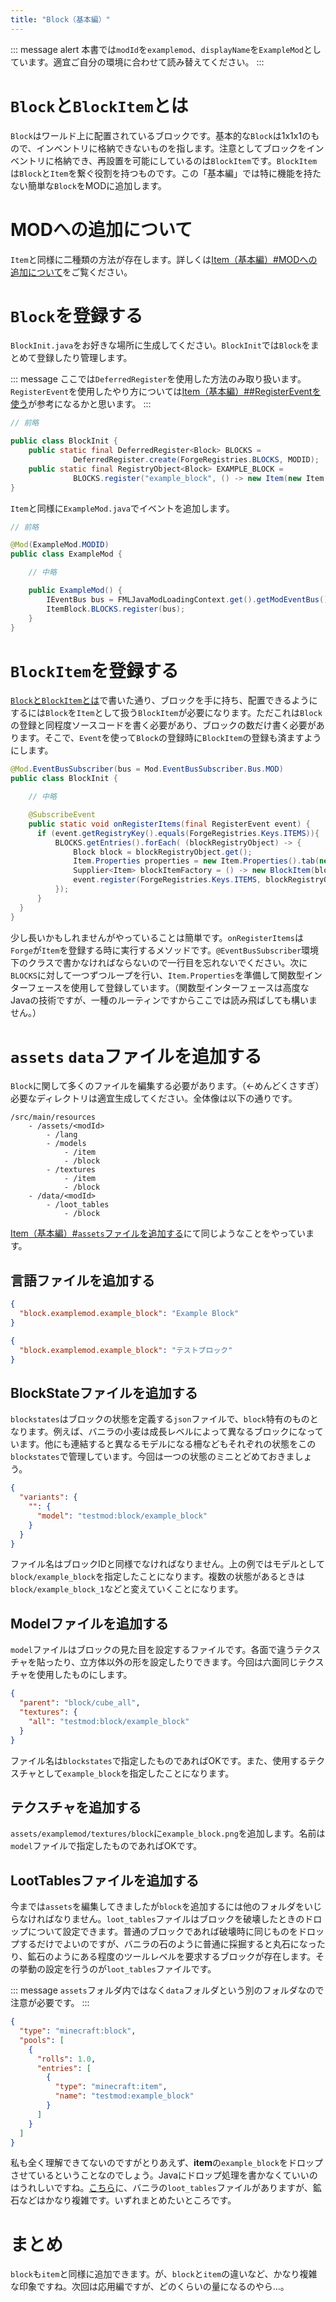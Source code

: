 ```yaml
---
title: "Block（基本編）"
---
```


::: message alert
本書では`modId`を`examplemod`、`displayName`を`ExampleMod`としています。適宜ご自分の環境に合わせて読み替えてください。
:::

# `Block`と`BlockItem`とは
`Block`はワールド上に配置されているブロックです。基本的な`Block`は1x1x1のもので、インベントリに格納できないものを指します。注意としてブロックをインベントリに格納でき、再設置を可能にしているのは`BlockItem`です。`BlockItem`は`Block`と`Item`を繋ぐ役割を持つものです。この「基本編」では特に機能を持たない簡単な`Block`をMODに追加します。

# MODへの追加について
`Item`と同様に二種類の方法が存在します。詳しくは[Item（基本編）#MODへの追加について](https://zenn.dev/cyber_hacnosuke/books/minecraft-modding/viewer/basic-item#mod%E3%81%B8%E3%81%AE%E8%BF%BD%E5%8A%A0%E3%81%AB%E3%81%A4%E3%81%84%E3%81%A6)をご覧ください。

# `Block`を登録する
`BlockInit.java`をお好きな場所に生成してください。`BlockInit`では`Block`をまとめて登録したり管理します。

::: message
ここでは`DeferredRegister`を使用した方法のみ取り扱います。`RegisterEvent`を使用したやり方については[Item（基本編）##RegisterEventを使う](https://zenn.dev/cyber_hacnosuke/books/minecraft-modding/viewer/basic-item#registerevent%E3%82%92%E4%BD%BF%E3%81%86)が参考になるかと思います。
:::

```java:BlockInit.java
// 前略

public class BlockInit {
    public static final DeferredRegister<Block> BLOCKS =
              DeferredRegister.create(ForgeRegistries.BLOCKS, MODID);
    public static final RegistryObject<Block> EXAMPLE_BLOCK =
              BLOCKS.register("example_block", () -> new Item(new Item.Properties().tab(CreativeModeTab.TAB_MISC)));
}
```

`Item`と同様に`ExampleMod.java`でイベントを追加します。

```java:ExampleMod.java
// 前略

@Mod(ExampleMod.MODID)
public class ExampleMod {

    // 中略

    public ExampleMod() {
        IEventBus bus = FMLJavaModLoadingContext.get().getModEventBus();
        ItemBlock.BLOCKS.register(bus);
    }
}
```

# `BlockItem`を登録する
[`Block`と`BlockItem`とは](#blockとblockitemとは)で書いた通り、ブロックを手に持ち、配置できるようにするには`Block`を`Item`として扱う`BlockItem`が必要になります。ただこれは`Block`の登録と同程度ソースコードを書く必要があり、ブロックの数だけ書く必要があります。そこで、`Event`を使って`Block`の登録時に`BlockItem`の登録も済ますようにします。

```java:BlockInit.java
@Mod.EventBusSubscriber(bus = Mod.EventBusSubscriber.Bus.MOD)
public class BlockInit {

    // 中略

    @SubscribeEvent
    public static void onRegisterItems(final RegisterEvent event) {
      if (event.getRegistryKey().equals(ForgeRegistries.Keys.ITEMS)){
          BLOCKS.getEntries().forEach( (blockRegistryObject) -> {
              Block block = blockRegistryObject.get();
              Item.Properties properties = new Item.Properties().tab(new Item.Properties().tab(CreativeModeTab.TAB_MISC));
              Supplier<Item> blockItemFactory = () -> new BlockItem(block, properties);
              event.register(ForgeRegistries.Keys.ITEMS, blockRegistryObject.getId(), blockItemFactory);
          });
      }
  }
}
```

少し長いかもしれませんがやっていることは簡単です。`onRegisterItems`は`Forge`が`Item`を登録する時に実行するメソッドです。`@EventBusSubscriber`環境下のクラスで書かなければならないので一行目を忘れないでください。次に`BLOCKS`に対して一つずつループを行い、`Item.Properties`を準備して関数型インターフェースを使用して登録しています。（関数型インターフェースは高度なJavaの技術ですが、一種のルーティンですからここでは読み飛ばしても構いません。）

# `assets` `data`ファイルを追加する

`Block`に関して多くのファイルを編集する必要があります。（←めんどくさすぎ）必要なディレクトリは適宜生成してください。全体像は以下の通りです。

```
/src/main/resources
    - /assets/<modId>
        - /lang
        - /models
            - /item
            - /block
        - /textures
            - /item
            - /block
    - /data/<modId>
        - /loot_tables
            - /block
```

[Item（基本編）#`assets`ファイルを追加する](https://zenn.dev/cyber_hacnosuke/books/minecraft-modding/viewer/basic-item#assets%E3%83%95%E3%82%A1%E3%82%A4%E3%83%AB%E3%82%92%E8%BF%BD%E5%8A%A0%E3%81%99%E3%82%8B)にて同じようなことをやっています。



## 言語ファイルを追加する


```json:lang/en_us.json
{
  "block.examplemod.example_block": "Example Block"
}
```

```json:lang/ja_jp.json
{
  "block.examplemod.example_block": "テストブロック"
}
```

## BlockStateファイルを追加する
`blockstates`はブロックの状態を定義する`json`ファイルで、`block`特有のものとなります。例えば、バニラの小麦は成長レベルによって異なるブロックになっています。他にも連結すると異なるモデルになる柵などもそれぞれの状態をこの`blockstates`で管理しています。今回は一つの状態のミニとどめておきましょう。

```json:blockstates/example_block.json
{
  "variants": {
    "": {
      "model": "testmod:block/example_block"
    }
  }
}
```

ファイル名はブロックIDと同様でなければなりません。上の例ではモデルとして`block/example_block`を指定したことになります。複数の状態があるときは`block/example_block_1`などと変えていくことになります。

## Modelファイルを追加する
`model`ファイルはブロックの見た目を設定するファイルです。各面で違うテクスチャを貼ったり、立方体以外の形を設定したりできます。今回は六面同じテクスチャを使用したものにします。

```json:models/block/example_block.json
{
  "parent": "block/cube_all",
  "textures": {
    "all": "testmod:block/example_block"
  }
}
```

ファイル名は`blockstates`で指定したものであればOKです。また、使用するテクスチャとして`example_block`を指定したことになります。

## テクスチャを追加する
`assets/examplemod/textures/block`に`example_block.png`を追加します。名前は`model`ファイルで指定したものであればOKです。

## LootTablesファイルを追加する
今までは`assets`を編集してきましたが`block`を追加するには他のフォルダをいじらなければなりません。`loot_tables`ファイルはブロックを破壊したときのドロップについて設定できます。普通のブロックであれば破壊時に同じものをドロップするだけでよいのですが、バニラの石のように普通に採掘すると丸石になったり、鉱石のようにある程度のツールレベルを要求するブロックが存在します。その挙動の設定を行うのが`loot_tables`ファイルです。

::: message
`assets`フォルダ内ではなく`data`フォルダという別のフォルダなので注意が必要です。
:::

```json:data/loot_tables/block/example_block.json
{
  "type": "minecraft:block",
  "pools": [
    {
      "rolls": 1.0,
      "entries": [
        {
          "type": "minecraft:item",
          "name": "testmod:example_block"
        }
      ]
    }
  ]
}
```

私も全く理解できてないのですがとりあえず、**item**の`example_block`をドロップさせているということなのでしょう。Javaにドロップ処理を書かなくていいのはうれしいですね。[こちら](https://github.com/InventivetalentDev/minecraft-assets/tree/1.19.2/data/minecraft/loot_tables/blocks)に、バニラの`loot_tables`ファイルがありますが、鉱石などはかなり複雑です。いずれまとめたいところです。

# まとめ
`block`も`item`と同様に追加できます。が、`block`と`item`の違いなど、かなり複雑な印象ですね。次回は応用編ですが、どのくらいの量になるのやら...。


